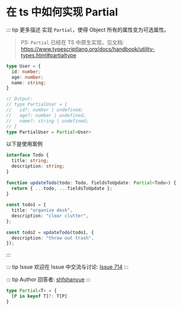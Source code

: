 # 在 ts 中如何实现 Partial

::: tip 更多描述 
 实现 `Partial`，使得 Object 所有的属性变为可选属性。

> PS: `Partial` 已经在 TS 中原生实现，见文档: <https://www.typescriptlang.org/docs/handbook/utility-types.html#partialtype>

``` ts
type User = {
  id: number;
  age: number;
  name: string;
}

// Output:
// type PartialUser = {
//   id?: number | undefined;
//   age?: number | undefined;
//   name?: string | undefined;
// }
type PartialUser = Partial<User>
```

以下是使用案例

``` ts
interface Todo {
  title: string;
  description: string;
}
 
function updateTodo(todo: Todo, fieldsToUpdate: Partial<Todo>) {
  return { ...todo, ...fieldsToUpdate };
}
 
const todo1 = {
  title: "organize desk",
  description: "clear clutter",
};
 
const todo2 = updateTodo(todo1, {
  description: "throw out trash",
});
``` 
::: 

::: tip Issue 
 欢迎在 Issue 中交流与讨论: [Issue 714](https://github.com/shfshanyue/Daily-Question/issues/714) 
:::

::: tip Author 
回答者: [shfshanyue](https://github.com/shfshanyue) 
:::

``` ts
type Partial<T> = {
  [P in keyof T]?: T[P]
}
```